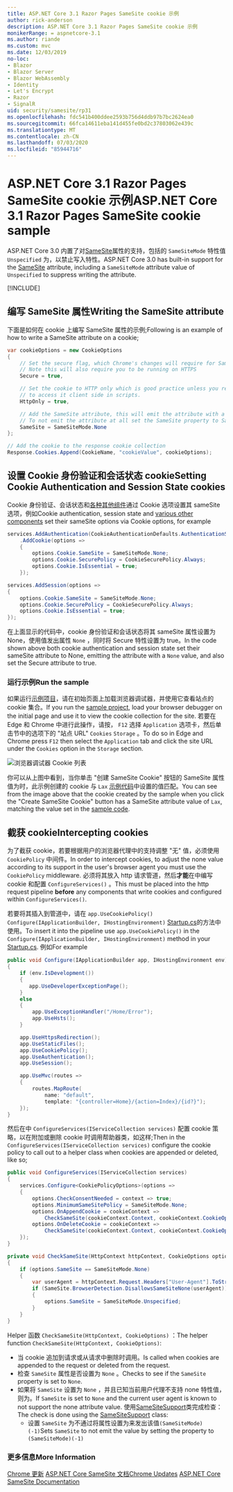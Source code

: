 ```yaml
---
title: ASP.NET Core 3.1 Razor Pages SameSite cookie 示例
author: rick-anderson
description: ASP.NET Core 3.1 Razor Pages SameSite cookie 示例
monikerRange: = aspnetcore-3.1
ms.author: riande
ms.custom: mvc
ms.date: 12/03/2019
no-loc:
- Blazor
- Blazor Server
- Blazor WebAssembly
- Identity
- Let's Encrypt
- Razor
- SignalR
uid: security/samesite/rp31
ms.openlocfilehash: fdc541b400ddee2593b756d4ddb97b7bc2624ea0
ms.sourcegitcommit: 66fca14611eba141d455fe0bd2c37803062e439c
ms.translationtype: MT
ms.contentlocale: zh-CN
ms.lasthandoff: 07/03/2020
ms.locfileid: "85944716"
---
```

# <a name="aspnet-core-31-razor-pages-samesite-cookie-sample"></a><span data-ttu-id="cfa67-103">ASP.NET Core 3.1 Razor Pages SameSite cookie 示例</span><span class="sxs-lookup"><span data-stu-id="cfa67-103">ASP.NET Core 3.1 Razor Pages SameSite cookie sample</span></span>

<span data-ttu-id="cfa67-104">ASP.NET Core 3.0 内置了对[SameSite](https://www.owasp.org/index.php/SameSite)属性的支持，包括的 `SameSiteMode` 特性值 `Unspecified` 为，以禁止写入特性。</span><span class="sxs-lookup"><span data-stu-id="cfa67-104">ASP.NET Core 3.0 has built-in support for the [SameSite](https://www.owasp.org/index.php/SameSite) attribute, including a `SameSiteMode` attribute value of `Unspecified` to suppress writing the attribute.</span></span>

[!INCLUDE[](~/includes/SameSiteIdentity.md)]

## <a name="writing-the-samesite-attribute"></a><a name="sampleCode"></a><span data-ttu-id="cfa67-105">编写 SameSite 属性</span><span class="sxs-lookup"><span data-stu-id="cfa67-105">Writing the SameSite attribute</span></span>

<span data-ttu-id="cfa67-106">下面是如何在 cookie 上编写 SameSite 属性的示例;</span><span class="sxs-lookup"><span data-stu-id="cfa67-106">Following is an example of how to write a SameSite attribute on a cookie;</span></span>

```c#
var cookieOptions = new CookieOptions
{
    // Set the secure flag, which Chrome's changes will require for SameSite none.
    // Note this will also require you to be running on HTTPS
    Secure = true,

    // Set the cookie to HTTP only which is good practice unless you really do need
    // to access it client side in scripts.
    HttpOnly = true,

    // Add the SameSite attribute, this will emit the attribute with a value of none.
    // To not emit the attribute at all set the SameSite property to SameSiteMode.Unspecified.
    SameSite = SameSiteMode.None
};

// Add the cookie to the response cookie collection
Response.Cookies.Append(CookieName, "cookieValue", cookieOptions);
```

## <a name="setting-cookie-authentication-and-session-state-cookies"></a><span data-ttu-id="cfa67-107">设置 Cookie 身份验证和会话状态 cookie</span><span class="sxs-lookup"><span data-stu-id="cfa67-107">Setting Cookie Authentication and Session State cookies</span></span>

<span data-ttu-id="cfa67-108">Cookie 身份验证、会话状态和[各种其他组件](https://docs.microsoft.com/aspnet/core/security/samesite?view=aspnetcore-3.0)通过 Cookie 选项设置其 sameSite 选项，例如</span><span class="sxs-lookup"><span data-stu-id="cfa67-108">Cookie authentication, session state and [various other components](https://docs.microsoft.com/aspnet/core/security/samesite?view=aspnetcore-3.0) set their sameSite options via Cookie options, for example</span></span>

```c#
services.AddAuthentication(CookieAuthenticationDefaults.AuthenticationScheme)
    .AddCookie(options =>
    {
        options.Cookie.SameSite = SameSiteMode.None;
        options.Cookie.SecurePolicy = CookieSecurePolicy.Always;
        options.Cookie.IsEssential = true;
    });

services.AddSession(options =>
{
    options.Cookie.SameSite = SameSiteMode.None;
    options.Cookie.SecurePolicy = CookieSecurePolicy.Always;
    options.Cookie.IsEssential = true;
});
```

<span data-ttu-id="cfa67-109">在上面显示的代码中，cookie 身份验证和会话状态将其 sameSite 属性设置为 None，使用值发出属性 `None` ，同时将 Secure 特性设置为 true。</span><span class="sxs-lookup"><span data-stu-id="cfa67-109">In the code shown above both cookie authentication and session state set their sameSite attribute to None, emitting the attribute with a `None` value, and also set the Secure attribute to true.</span></span>

### <a name="run-the-sample"></a><span data-ttu-id="cfa67-110">运行示例</span><span class="sxs-lookup"><span data-stu-id="cfa67-110">Run the sample</span></span>

<span data-ttu-id="cfa67-111">如果运行[示例项目](https://github.com/blowdart/AspNetSameSiteSamples/tree/master/AspNetCore31RazorPages)，请在初始页面上加载浏览器调试器，并使用它查看站点的 cookie 集合。</span><span class="sxs-lookup"><span data-stu-id="cfa67-111">If you run the [sample project](https://github.com/blowdart/AspNetSameSiteSamples/tree/master/AspNetCore31RazorPages), load your browser debugger on the initial page and use it to view the cookie collection for the site.</span></span> <span data-ttu-id="cfa67-112">若要在 Edge 和 Chrome 中进行此操作，请按， `F12` 选择 `Application` 选项卡，然后单击节中的选项下的 "站点 URL" `Cookies` `Storage` 。</span><span class="sxs-lookup"><span data-stu-id="cfa67-112">To do so in Edge and Chrome press `F12` then select the `Application` tab and click the site URL under the `Cookies` option in the `Storage` section.</span></span>

![浏览器调试器 Cookie 列表](BrowserDebugger.png)

<span data-ttu-id="cfa67-114">你可以从上图中看到，当你单击 "创建 SameSite Cookie" 按钮的 SameSite 属性值为时，此示例创建的 cookie 与 `Lax` [示例代码](#sampleCode)中设置的值匹配。</span><span class="sxs-lookup"><span data-stu-id="cfa67-114">You can see from the image above that the cookie created by the sample when you click the "Create SameSite Cookie" button has a SameSite attribute value of `Lax`, matching the value set in the [sample code](#sampleCode).</span></span>

## <a name="intercepting-cookies"></a><a name="interception"></a><span data-ttu-id="cfa67-115">截获 cookie</span><span class="sxs-lookup"><span data-stu-id="cfa67-115">Intercepting cookies</span></span>

<span data-ttu-id="cfa67-116">为了截获 cookie，若要根据用户的浏览器代理中的支持调整 "无" 值，必须使用 `CookiePolicy` 中间件。</span><span class="sxs-lookup"><span data-stu-id="cfa67-116">In order to intercept cookies, to adjust the none value according to its support in the user's browser agent you must use the `CookiePolicy` middleware.</span></span> <span data-ttu-id="cfa67-117">必须将其放入 http 请求管道，然后**才能**在中编写 cookie 和配置 `ConfigureServices()` 。</span><span class="sxs-lookup"><span data-stu-id="cfa67-117">This must be placed into the http request pipeline **before** any components that write cookies and configured within `ConfigureServices()`.</span></span>

<span data-ttu-id="cfa67-118">若要将其插入到管道中，请在 `app.UseCookiePolicy()` `Configure(IApplicationBuilder, IHostingEnvironment)` [Startup.cs](https://github.com/blowdart/AspNetSameSiteSamples/blob/master/AspNetCore21MVC/Startup.cs)的方法中使用。</span><span class="sxs-lookup"><span data-stu-id="cfa67-118">To insert it into the pipeline use `app.UseCookiePolicy()` in the `Configure(IApplicationBuilder, IHostingEnvironment)` method in your [Startup.cs](https://github.com/blowdart/AspNetSameSiteSamples/blob/master/AspNetCore21MVC/Startup.cs).</span></span> <span data-ttu-id="cfa67-119">例如</span><span class="sxs-lookup"><span data-stu-id="cfa67-119">For example</span></span>

```c#
public void Configure(IApplicationBuilder app, IHostingEnvironment env)
{
    if (env.IsDevelopment())
    {
       app.UseDeveloperExceptionPage();
    }
    else
    {
        app.UseExceptionHandler("/Home/Error");
        app.UseHsts();
    }

    app.UseHttpsRedirection();
    app.UseStaticFiles();
    app.UseCookiePolicy();
    app.UseAuthentication();
    app.UseSession();

    app.UseMvc(routes =>
    {
        routes.MapRoute(
            name: "default",
            template: "{controller=Home}/{action=Index}/{id?}");
    });
}
```

<span data-ttu-id="cfa67-120">然后在中 `ConfigureServices(IServiceCollection services)` 配置 cookie 策略，以在附加或删除 cookie 时调用帮助器类，如这样;</span><span class="sxs-lookup"><span data-stu-id="cfa67-120">Then in the `ConfigureServices(IServiceCollection services)` configure the cookie policy to call out to a helper class when cookies are appended or deleted, like so;</span></span>

```c#
public void ConfigureServices(IServiceCollection services)
{
    services.Configure<CookiePolicyOptions>(options =>
    {
        options.CheckConsentNeeded = context => true;
        options.MinimumSameSitePolicy = SameSiteMode.None;
        options.OnAppendCookie = cookieContext =>
            CheckSameSite(cookieContext.Context, cookieContext.CookieOptions);
        options.OnDeleteCookie = cookieContext =>
            CheckSameSite(cookieContext.Context, cookieContext.CookieOptions);
    });
}

private void CheckSameSite(HttpContext httpContext, CookieOptions options)
{
    if (options.SameSite == SameSiteMode.None)
    {
        var userAgent = httpContext.Request.Headers["User-Agent"].ToString();
        if (SameSite.BrowserDetection.DisallowsSameSiteNone(userAgent))
        {
            options.SameSite = SameSiteMode.Unspecified;
        }
    }
}
```

<span data-ttu-id="cfa67-121">Helper 函数 `CheckSameSite(HttpContext, CookieOptions)` ：</span><span class="sxs-lookup"><span data-stu-id="cfa67-121">The helper function `CheckSameSite(HttpContext, CookieOptions)`:</span></span>

* <span data-ttu-id="cfa67-122">当 cookie 追加到请求或从请求中删除时调用。</span><span class="sxs-lookup"><span data-stu-id="cfa67-122">Is called when cookies are appended to the request or deleted from the request.</span></span>
* <span data-ttu-id="cfa67-123">检查 `SameSite` 属性是否设置为 `None` 。</span><span class="sxs-lookup"><span data-stu-id="cfa67-123">Checks to see if the `SameSite` property is set to `None`.</span></span>
* <span data-ttu-id="cfa67-124">如果将 `SameSite` 设置为 `None` ，并且已知当前用户代理不支持 none 特性值，则为。</span><span class="sxs-lookup"><span data-stu-id="cfa67-124">If `SameSite` is set to `None` and the current user agent is known to not support the none attribute value.</span></span> <span data-ttu-id="cfa67-125">使用[SameSiteSupport](https://github.com/dotnet/AspNetCore.Docs/tree/master/aspnetcore/security/samesite/sample/snippets/SameSiteSupport.cs)类完成检查：</span><span class="sxs-lookup"><span data-stu-id="cfa67-125">The check is done using the [SameSiteSupport](https://github.com/dotnet/AspNetCore.Docs/tree/master/aspnetcore/security/samesite/sample/snippets/SameSiteSupport.cs) class:</span></span>
  * <span data-ttu-id="cfa67-126">设置 `SameSite` 为不通过将属性设置为来发出该值`(SameSiteMode)(-1)`</span><span class="sxs-lookup"><span data-stu-id="cfa67-126">Sets `SameSite` to not emit the value by setting the property to `(SameSiteMode)(-1)`</span></span>

### <a name="more-information"></a><span data-ttu-id="cfa67-127">更多信息</span><span class="sxs-lookup"><span data-stu-id="cfa67-127">More Information</span></span>
 
<span data-ttu-id="cfa67-128">[Chrome 更新](https://www.chromium.org/updates/same-site) 
[ASP.NET Core SameSite 文档](xref:security/samesite)</span><span class="sxs-lookup"><span data-stu-id="cfa67-128">[Chrome Updates](https://www.chromium.org/updates/same-site)
[ASP.NET Core SameSite Documentation](xref:security/samesite)</span></span>